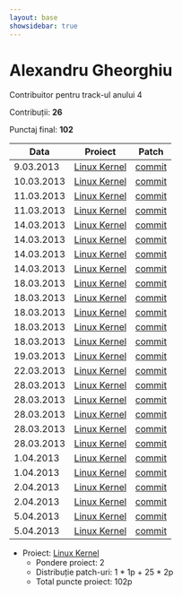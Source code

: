 ```yaml
---
layout: base
showsidebar: true
---
```


# Alexandru Gheorghiu

Contribuitor pentru track-ul anului 4

Contribuții: **26**

Punctaj final: **102**

|Data |Proiect | Patch |
|-----|--------|-------|
| 9.03.2013|[Linux Kernel][kernel]|[commit](https://lkml.org/lkml/2013/3/10/238)|
|10.03.2013|[Linux Kernel][kernel]|[commit](https://lkml.org/lkml/2013/3/10/110)|
|11.03.2013|[Linux Kernel][kernel]|[commit](https://lkml.org/lkml/2013/3/11/155)|
|11.03.2013|[Linux Kernel][kernel]|[commit](https://lkml.org/lkml/2013/3/10/214)|
|14.03.2013|[Linux Kernel][kernel]|[commit](https://kernel.googlesource.com/pub/scm/linux/kernel/git/gregkh/staging/+/f54ab7d916ee4504e91b552c38cfa2f82df3718d)|
|14.03.2013|[Linux Kernel][kernel]|[commit](https://lkml.org/lkml/2013/3/12/4)|
|14.03.2013|[Linux Kernel][kernel]|[commit](https://lkml.org/lkml/2013/3/14/47)|
|14.03.2013|[Linux Kernel][kernel]|[commit](https://lkml.org/lkml/2013/3/14/43)|
|18.03.2013|[Linux Kernel][kernel]|[commit](https://lkml.org/lkml/2013/3/18/353)|
|18.03.2013|[Linux Kernel][kernel]|[commit](https://lkml.org/lkml/2013/3/18/335)|
|18.03.2013|[Linux Kernel][kernel]|[commit](https://lkml.org/lkml/2013/3/18/317)|
|18.03.2013|[Linux Kernel][kernel]|[commit](https://lkml.org/lkml/2013/3/18/290)|
|18.03.2013|[Linux Kernel][kernel]|[commit](https://lkml.org/lkml/2013/3/18/982)|
|19.03.2013|[Linux Kernel][kernel]|[commit](https://lkml.org/lkml/2013/3/19/389)|
|22.03.2013|[Linux Kernel][kernel]|[commit](https://lkml.org/lkml/2013/3/22/372)|
|28.03.2013|[Linux Kernel][kernel]|[commit](https://lkml.org/lkml/2013/3/28/86)|
|28.03.2013|[Linux Kernel][kernel]|[commit](https://kernel.googlesource.com/pub/scm/linux/kernel/git/gregkh/char-misc/+/275b5d2061c20749582060be68b6ec4692736d28)|
|28.03.2013|[Linux Kernel][kernel]|[commit](https://lkml.org/lkml/2013/3/26/248)|
|28.03.2013|[Linux Kernel][kernel]|[commit](https://lkml.org/lkml/2013/3/26/211)|
|28.03.2013|[Linux Kernel][kernel]|[commit](https://lkml.org/lkml/2013/3/26/212)|
| 1.04.2013|[Linux Kernel][kernel]|[commit](https://lkml.org/lkml/2013/4/1/205)|
| 1.04.2013|[Linux Kernel][kernel]|[commit](https://lkml.org/lkml/2013/4/1/206)|
| 2.04.2013|[Linux Kernel][kernel]|[commit](https://lkml.org/lkml/2013/4/2/127)|
| 2.04.2013|[Linux Kernel][kernel]|[commit](https://lkml.org/lkml/2013/4/2/128)|
| 5.04.2013|[Linux Kernel][kernel]|[commit](https://lkml.org/lkml/2013/4/2/313)|
| 5.04.2013|[Linux Kernel][kernel]|[commit](https://lkml.org/lkml/2013/4/3/667)|

* Proiect: [Linux Kernel][kernel]
  * Pondere proiect: 2
  * Distribuție patch-uri: 1 * 1p + 25 * 2p
  * Total puncte proiect: 102p

[kernel]: http://www.kernel.org "Linux kernel"
